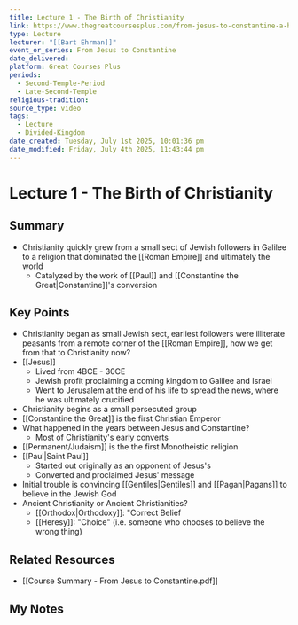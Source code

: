 ```yaml
---
title: Lecture 1 - The Birth of Christianity
link: https://www.thegreatcoursesplus.com/from-jesus-to-constantine-a-history-of-early-christianity
type: Lecture
lecturer: "[[Bart Ehrman]]"
event_or_series: From Jesus to Constantine
date_delivered: 
platform: Great Courses Plus
periods:
  - Second-Temple-Period
  - Late-Second-Temple
religious-tradition: 
source_type: video
tags:
  - Lecture
  - Divided-Kingdom
date_created: Tuesday, July 1st 2025, 10:01:36 pm
date_modified: Friday, July 4th 2025, 11:43:44 pm
---
```


# Lecture 1 - The Birth of Christianity

## Summary
- Christianity quickly grew from a small sect of Jewish followers in Galilee to a religion that dominated the [[Roman Empire]] and ultimately the world
	- Catalyzed by the work of [[Paul]] and [[Constantine the Great|Constantine]]'s conversion

## Key Points
- Christianity began as small Jewish sect, earliest followers were illiterate peasants from a remote corner of the [[Roman Empire]], how we get from that to Christianity now?
- [[Jesus]]
	- Lived from 4BCE - 30CE
	- Jewish profit proclaiming a coming kingdom to Galilee and Israel
	- Went to Jerusalem at the end of his life to spread the news, where he was ultimately crucified
- Christianity begins as a small persecuted group
- [[Constantine the Great]] is the first Christian Emperor
- What happened in the years between Jesus and Constantine?
	- Most of Christianity's early converts
- [[Permanent/Judaism]] is the the first Monotheistic religion
- [[Paul|Saint Paul]]
	- Started out originally as an opponent of Jesus's
	- Converted and proclaimed Jesus' message
- Initial trouble is convincing [[Gentiles|Gentiles]] and [[Pagan|Pagans]] to believe in the Jewish God
- Ancient Christianity or Ancient Christianities?
	- [[Orthodox|Orthodoxy]]: "Correct Belief
	- [[Heresy]]: "Choice" (i.e. someone who chooses to believe the wrong thing)

## Related Resources
- [[Course Summary - From Jesus to Constantine.pdf]]

## My Notes


